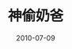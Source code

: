 ---
layout: page
title: 神偷奶爸
description: >
  想看看小黄人的出处来看的。
category: 电影
img: assets/img/movie/before2020/神偷奶爸.webp
star: 4
date: 2010-07-09
---
